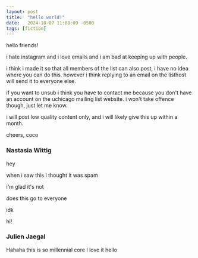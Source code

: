 ```yaml
---
layout: post
title:  "hello world!"
date:   2024-10-07 11:08:09 -0500
tags: [fiction]
---
```

hello friends!

i hate instagram and i love emails and i am bad at keeping up with people.

i think i made it so that all members of the list can also post, i have no
idea where you can do this. however i think replying to an email on the
listhost will send it to everyone else.

if you want to unsub i think you have to contact me because you don't have an
account on the uchicago mailing list website. i won't take offence though,
just let me know.

i will post low quality content only, and i will likely give this up within a
month.

cheers,
coco

### Nastasia Wittig
hey

when i saw this i thought it was spam 

i'm glad it's not 

does this go to everyone

idk

hi!

### Julien Jaegal
Hahaha this is so millennial core I love it hello
